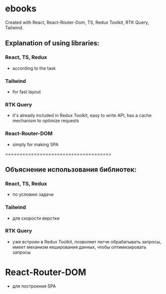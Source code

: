 # ebooks

Created with React, React-Router-Dom, TS, Redux Toolkit, RTK Query, Tailwind.

## Explanation of using libraries:
### React, TS, Redux
- according to the task

### Tailwind
- for fast layout

### RTK Query
- it's already included in Redux Toolkit, easy to write API, has a cache mechanism to optimize requests

### React-Router-DOM
- simply for making SPA

=====================================

## Объяснение использования библиотек:
### React, TS, Redux
- по условию задачи

### Tailwind
- для скорости верстки

### RTK Query
- уже встроен в Redux Toolkit, позволяет легче обрабатывать запросы, имеет механизм кеширования данных, чтобы оптимизировать запросы

# React-Router-DOM
- для построения SPA
